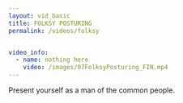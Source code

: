 ```yaml
---
layout: vid_basic
title: FOLKSY POSTURING
permalink: /videos/folksy


video_info:
  - name: nothing here
    video: /images/07FolksyPosturing_FIN.mp4
---
```


Present yourself as a man of the common people.


